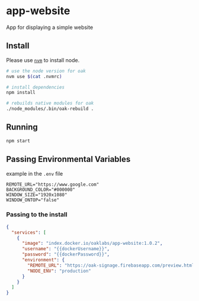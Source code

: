 # app-website

App for displaying a simple website

## Install

Please use [`nvm`](https://github.com/creationix/nvm#install-script) to install node.

``` bash
# use the node version for oak
nvm use $(cat .nvmrc)

# install dependencies
npm install

# rebuilds native modules for oak
./node_modules/.bin/oak-rebuild .
```

## Running

``` bash
npm start
```

## Passing Environmental Variables

example in the `.env` file

``` text
REMOTE_URL="https://www.google.com"
BACKGROUND_COLOR="#000000"
WINDOW_SIZE="1920x1080"
WINDOW_ONTOP="false"
```

### Passing to the install

``` json
{
  "services": [
    {
      "image": "index.docker.io/oaklabs/app-website:1.0.2",
      "username": "{{dockerUsername}}",
      "password": "{{dockerPassword}}",
      "environment": {
        "REMOTE_URL": "https://oak-signage.firebaseapp.com/preview.html?apikey=K6z0KH8UeYgSgeRVuVWlnzFBfD32&galleryname=coffee_shop",
        "NODE_ENV": "production"
      }
    }
  ]
}
```